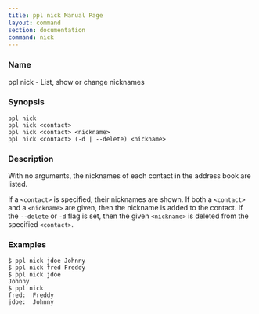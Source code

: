 ```yaml
---
title: ppl nick Manual Page
layout: command
section: documentation
command: nick
---
```


### Name

ppl nick - List, show or change nicknames

### Synopsis

    ppl nick
    ppl nick <contact>
    ppl nick <contact> <nickname>
    ppl nick <contact> (-d | --delete) <nickname>

### Description

With no arguments, the nicknames of each contact in the address book are listed.

If a `<contact>` is specified, their nicknames are shown. If both a `<contact>`
and a `<nickname>` are given, then the nickname is added to the contact. If the
`--delete` or `-d` flag is set, then the given `<nickname>` is
deleted from the specified `<contact>`.

### Examples

    $ ppl nick jdoe Johnny
    $ ppl nick fred Freddy
    $ ppl nick jdoe
    Johnny
    $ ppl nick
    fred:  Freddy
    jdoe:  Johnny

